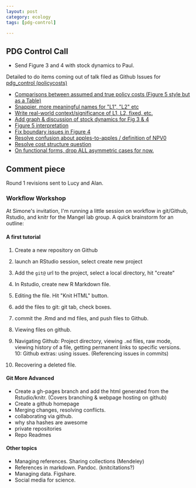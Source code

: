 ```yaml
---
layout: post
category: ecology
tags: [pdg-control]

---
```


## PDG Control Call

- Send Figure 3 and 4 with stock dynamics to Paul.

Detailed to do items coming out of talk filed as Github Issues for [pdg_control (policycosts)](https://github.com/cboettig/pdg_control/issues?labels=policy+costs&page=1&state=open)
 
-   [Comparisons between assumed and true policy costs (Figure 5 style
    but as a Table)](https://github.com/cboettig/pdg_control/issues/41)
-   [Snappier, more meaningful names for "L1", "L2"
    etc](https://github.com/cboettig/pdg_control/issues/40) 
-   [Write real-world context/significance of L1, L2, fixed,
    etc.](https://github.com/cboettig/pdg_control/issues/39)
-   [Add graph & discussion of stock dynamics for Fig 3 &
    4](https://github.com/cboettig/pdg_control/issues/38) 
-   [Figure 5
    interpretation](https://github.com/cboettig/pdg_control/issues/37) 
-   [Fix boundary issues in Figure
    4](https://github.com/cboettig/pdg_control/issues/36) 
-   [Resolve confusion about apples-to-apples / definition of
    NPV0](https://github.com/cboettig/pdg_control/issues/35) 
-   [Resolve cost structure
    question](https://github.com/cboettig/pdg_control/issues/34) 
-   [On functional forms, drop ALL asymmetric cases for
    now.](https://github.com/cboettig/pdg_control/issues/33) 

## Comment piece

Round 1 revisions sent to Lucy and Alan.  


### Workflow Workshop

At Simone's invitation, I'm running a little session on workflow in git/Github, Rstudio, and knitr for the Mangel lab group.  A quick brainstorm for an outline:

#### A first tutorial

1. Create a new repository on Github
2. launch an RStudio session, select create new project
3. Add the `git@` url to the project, select a local directory, hit "create"
4. In Rstudio, create new R Markdown file.  
5. Editing the file.  Hit "Knit HTML" button.  
6. add the files to git: git tab, check boxes.
7. commit the .Rmd and md files, and push files to Github.  
8. Viewing files on github.  

9. Navigating Github: Project directory, viewing `.md` files, raw mode, viewing history of a file, getting permanent links to specific versions.  
10: Github extras: using issues. (Referencing issues in commits)

1. Recovering a deleted file.  


#### Git More Advanced

* Create a gh-pages branch and add the html generated from the Rstudio/knitr.  (Covers branching & webpage hosting on github)
* Create a github homepage
* Merging changes, resolving conflicts.
* collaborating via github.  
* why sha hashes are awesome
* private repositories
* Repo Readmes


#### Other topics

* Managing references. Sharing collections (Mendeley)
* References in markdown. Pandoc.  (knitcitations?)
* Managing data. Figshare.  
* Social media for science.  





